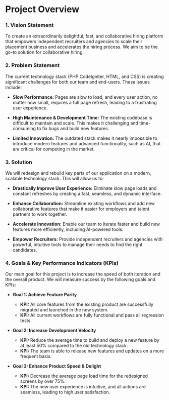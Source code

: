 # Project Overview

### 1. Vision Statement

To create an extraordinarily delightful, fast, and collaborative hiring platform that empowers independent recruiters and agencies to scale their placement business and accelerates the hiring process. We aim to be the go-to solution for collaborative hiring.

### 2. Problem Statement

The current technology stack (PHP CodeIgniter, HTML, and CSS) is creating significant challenges for both our team and end-users. These issues include:

* **Slow Performance:** Pages are slow to load, and every user action, no matter how small, requires a full page refresh, leading to a frustrating user experience.

* **High Maintenance & Development Time:** The existing codebase is difficult to maintain and scale. This makes it challenging and time-consuming to fix bugs and build new features.

* **Limited Innovation:** The outdated stack makes it nearly impossible to introduce modern features and advanced functionality, such as AI, that are critical for competing in the market.

### 3. Solution

We will redesign and rebuild key parts of our application on a modern, scalable technology stack. This will allow us to:

* **Drastically Improve User Experience:** Eliminate slow page loads and constant refreshes by creating a fast, seamless, and dynamic interface.

* **Enhance Collaboration:** Streamline existing workflows and add new collaborative features that make it easier for employers and talent partners to work together.

* **Accelerate Innovation:** Enable our team to iterate faster and build new features more efficiently, including AI-powered tools.

* **Empower Recruiters:** Provide independent recruiters and agencies with powerful, intuitive tools to manage their needs to find the right candidates.

### 4. Goals & Key Performance Indicators (KPIs)

Our main goal for this project is to increase the speed of both iteration and the overall product. We will measure success by the following goals and KPIs:

* **Goal 1: Achieve Feature Parity**
    * **KPI:** All core features from the existing product are successfully migrated and launched in the new system.
    * **KPI:** All current workflows are fully functional and pass all regression tests.

* **Goal 2: Increase Development Velocity**
    * **KPI:** Reduce the average time to build and deploy a new feature by at least 50% compared to the old technology stack.
    * **KPI:** The team is able to release new features and updates on a more frequent basis.

* **Goal 3: Enhance Product Speed & Delight**
    * **KPI:** Decrease the average page load time for the redesigned screens by over 75%.
    * **KPI:** The new user experience is intuitive, and all actions are seamless, leading to high user satisfaction.
